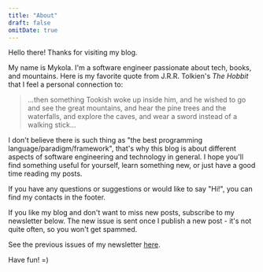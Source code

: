 ```yaml
---
title: "About"
draft: false
omitDate: true
---
```


Hello there! Thanks for visiting my blog.

My name is Mykola.
I'm a software engineer passionate about tech, books, and mountains.
Here is my favorite quote from J.R.R. Tolkien's *The Hobbit* that I feel a personal connection to:

> ...then something Tookish woke up inside him, and he wished to go and see the great mountains, and hear the pine trees and the waterfalls, and explore the caves, and wear a sword instead of a walking stick...

I don't believe there is such thing as "the best programming language/paradigm/framework", that's why this blog is about different aspects of software engineering and technology in general.
I hope you'll find something useful for yourself, learn something new, or just have a good time reading my posts.

If you have any questions or suggestions or would like to say "Hi!", you can find my contacts in the footer.

If you like my blog and don't want to miss new posts, subscribe to my newsletter below.
The new issue is sent once I publish a new post - it's not quite often, so you won't get spammed.

See the previous issues of my newsletter [here](https://mail.n0rdy.foo/archive).

Have fun! =)